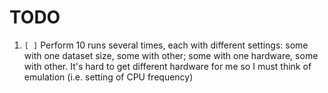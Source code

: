 # TODO #

1. `[ ]` Perform 10 runs several times, each with different settings: some with one dataset size, some with other; some with one hardware, some with other. It's hard to get different hardware for me so I must think of emulation (i.e. setting of CPU frequency)